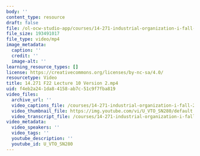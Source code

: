 ```yaml
---
body: ''
content_type: resource
draft: false
file: /ol-ocw-studio-app/courses/14-271-industrial-organization-i-fall-2022/14271-f22-lecture-10-version-2_360p_16_9.mp4
file_size: 193491017
file_type: video/mp4
image_metadata:
  caption: ''
  credit: ''
  image-alt: ''
learning_resource_types: []
license: https://creativecommons.org/licenses/by-nc-sa/4.0/
resourcetype: Video
title: 14.271 F22 Lecture 10 Version 2.mp4
uid: f4eb2a24-1da8-4158-ab7c-51c9f7fba819
video_files:
  archive_url: ''
  video_captions_file: /courses/14-271-industrial-organization-i-fall-2022/1Ig3PBFhCec5iREyTKwWYsnojF79r3OSi_transcript.webvtt
  video_thumbnail_file: https://img.youtube.com/vi/U_VTO_SN280/default.jpg
  video_transcript_file: /courses/14-271-industrial-organization-i-fall-2022/1Ig3PBFhCec5iREyTKwWYsnojF79r3OSi_transcript.pdf
video_metadata:
  video_speakers: ''
  video_tags: ''
  youtube_description: ''
  youtube_id: U_VTO_SN280
---
```

